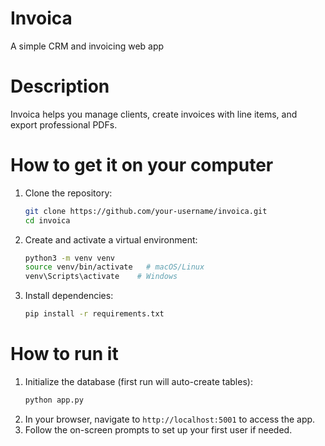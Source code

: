 # Invoica

A simple CRM and invoicing web app


# Description

Invoica helps you manage clients, create invoices with line items, and export professional PDFs.


# How to get it on your computer

1. Clone the repository:
   ```bash
   git clone https://github.com/your-username/invoica.git
   cd invoica
   ```
2. Create and activate a virtual environment:
   ```bash
   python3 -m venv venv
   source venv/bin/activate   # macOS/Linux
   venv\Scripts\activate    # Windows
   ```
3. Install dependencies:
   ```bash
   pip install -r requirements.txt
   ```


# How to run it

1. Initialize the database (first run will auto-create tables):
   ```bash
   python app.py
   ```
2. In your browser, navigate to `http://localhost:5001` to access the app.
3. Follow the on-screen prompts to set up your first user if needed.

